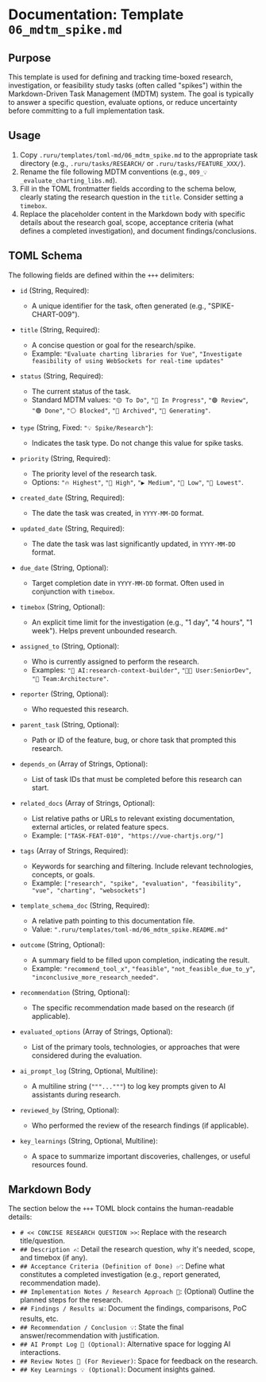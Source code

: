 # Documentation: Template `06_mdtm_spike.md`

## Purpose

This template is used for defining and tracking time-boxed research, investigation, or feasibility study tasks (often called "spikes") within the Markdown-Driven Task Management (MDTM) system. The goal is typically to answer a specific question, evaluate options, or reduce uncertainty before committing to a full implementation task.

## Usage

1.  Copy `.ruru/templates/toml-md/06_mdtm_spike.md` to the appropriate task directory (e.g., `.ruru/tasks/RESEARCH/` or `.ruru/tasks/FEATURE_XXX/`).
2.  Rename the file following MDTM conventions (e.g., `009_💡_evaluate_charting_libs.md`).
3.  Fill in the TOML frontmatter fields according to the schema below, clearly stating the research question in the `title`. Consider setting a `timebox`.
4.  Replace the placeholder content in the Markdown body with specific details about the research goal, scope, acceptance criteria (what defines a completed investigation), and document findings/conclusions.

## TOML Schema

The following fields are defined within the `+++` delimiters:

*   `id` (String, Required):
    *   A unique identifier for the task, often generated (e.g., "SPIKE-CHART-009").

*   `title` (String, Required):
    *   A concise question or goal for the research/spike.
    *   Example: `"Evaluate charting libraries for Vue"`, `"Investigate feasibility of using WebSockets for real-time updates"`

*   `status` (String, Required):
    *   The current status of the task.
    *   Standard MDTM values: `"🟡 To Do"`, `"🔵 In Progress"`, `"🟣 Review"`, `"🟢 Done"`, `"⚪ Blocked"`, `"🧊 Archived"`, `"🤖 Generating"`.

*   `type` (String, Fixed: `"💡 Spike/Research"`):
    *   Indicates the task type. Do not change this value for spike tasks.

*   `priority` (String, Required):
    *   The priority level of the research task.
    *   Options: `"🔥 Highest"`, `"🔼 High"`, `"▶️ Medium"`, `"🔽 Low"`, `"🧊 Lowest"`.

*   `created_date` (String, Required):
    *   The date the task was created, in `YYYY-MM-DD` format.

*   `updated_date` (String, Required):
    *   The date the task was last significantly updated, in `YYYY-MM-DD` format.

*   `due_date` (String, Optional):
    *   Target completion date in `YYYY-MM-DD` format. Often used in conjunction with `timebox`.

*   `timebox` (String, Optional):
    *   An explicit time limit for the investigation (e.g., "1 day", "4 hours", "1 week"). Helps prevent unbounded research.

*   `assigned_to` (String, Optional):
    *   Who is currently assigned to perform the research.
    *   Examples: `"🤖 AI:research-context-builder"`, `"🧑‍💻 User:SeniorDev"`, `"👥 Team:Architecture"`.

*   `reporter` (String, Optional):
    *   Who requested this research.

*   `parent_task` (String, Optional):
    *   Path or ID of the feature, bug, or chore task that prompted this research.

*   `depends_on` (Array of Strings, Optional):
    *   List of task IDs that must be completed before this research can start.

*   `related_docs` (Array of Strings, Optional):
    *   List relative paths or URLs to relevant existing documentation, external articles, or related feature specs.
    *   Example: `["TASK-FEAT-010", "https://vue-chartjs.org/"]`

*   `tags` (Array of Strings, Required):
    *   Keywords for searching and filtering. Include relevant technologies, concepts, or goals.
    *   Example: `["research", "spike", "evaluation", "feasibility", "vue", "charting", "websockets"]`

*   `template_schema_doc` (String, Required):
    *   A relative path pointing to this documentation file.
    *   Value: `".ruru/templates/toml-md/06_mdtm_spike.README.md"`

*   `outcome` (String, Optional):
    *   A summary field to be filled upon completion, indicating the result.
    *   Example: `"recommend_tool_x"`, `"feasible"`, `"not_feasible_due_to_y"`, `"inconclusive_more_research_needed"`.

*   `recommendation` (String, Optional):
    *   The specific recommendation made based on the research (if applicable).

*   `evaluated_options` (Array of Strings, Optional):
    *   List of the primary tools, technologies, or approaches that were considered during the evaluation.

*   `ai_prompt_log` (String, Optional, Multiline):
    *   A multiline string (`"""..."""`) to log key prompts given to AI assistants during research.

*   `reviewed_by` (String, Optional):
    *   Who performed the review of the research findings (if applicable).

*   `key_learnings` (String, Optional, Multiline):
    *   A space to summarize important discoveries, challenges, or useful resources found.

## Markdown Body

The section below the `+++` TOML block contains the human-readable details:

*   `# << CONCISE RESEARCH QUESTION >>`: Replace with the research title/question.
*   `## Description ✍️`: Detail the research question, why it's needed, scope, and timebox (if any).
*   `## Acceptance Criteria (Definition of Done) ✅`: Define what constitutes a completed investigation (e.g., report generated, recommendation made).
*   `## Implementation Notes / Research Approach 📝`: (Optional) Outline the planned steps for the research.
*   `## Findings / Results 📊`: Document the findings, comparisons, PoC results, etc.
*   `## Recommendation / Conclusion 💡`: State the final answer/recommendation with justification.
*   `## AI Prompt Log 🤖 (Optional)`: Alternative space for logging AI interactions.
*   `## Review Notes 👀 (For Reviewer)`: Space for feedback on the research.
*   `## Key Learnings 💡 (Optional)`: Document insights gained.